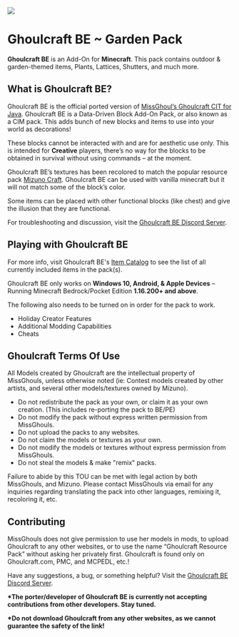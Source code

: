 <p align="left"><img src="https://i.imgur.com/8HfzuY5.png"></p>

# Ghoulcraft BE ~ Garden Pack

 **Ghoulcraft BE** is an Add-On for **Minecraft**. This pack contains outdoor & garden-themed items, Plants, Lattices, Shutters, and much more.

## What is Ghoulcraft BE?

Ghoulcraft BE is the official ported version of [MissGhoul’s Ghoulcraft CIT for Java](https://ghoulcraft.com/). Ghoulcraft BE is a Data-Driven Block Add-On Pack, or also known as a CIM pack. This adds bunch of new blocks and items to use into your world as decorations!

These blocks cannot be interacted with and are for aesthetic use only. This is intended for **Creative** players, there’s no way for the blocks to be obtained in survival without using commands – at the moment.

Ghoulcraft BE’s textures has been recolored to match the popular resource pack [Mizuno Craft](https://bit.ly/3dPTLu6). Ghoulcraft BE can be used with vanilla minecraft but it will not match some of the block’s color.

Some items can be placed with other functional blocks (like chest) and give the illusion that they are functional.

For troubleshooting and discussion, visit the [Ghoulcraft BE Discord Server](https://discord.gg/3QSE4mDqQd).

## Playing with Ghoulcraft BE

For more info, visit Ghoulcraft BE's [Item Catalog](https://ghoulcraft.com/bedrock-catalog) to see the list of all currently included items in the pack(s).

Ghoulcraft BE only works on **Windows 10, Android, & Apple Devices** – Running Minecraft Bedrock/Pocket Edition **1.16.200+ and above**.

The following also needs to be turned on in order for the pack to work.
- Holiday Creator Features
- Additional Modding Capabilities
- Cheats

## Ghoulcraft Terms Of Use

All Models created by Ghoulcraft are the intellectual property of MissGhouls,
unless otherwise noted (ie: Contest models created by other artists, and several
other models/textures owned by Mizuno). 

- Do not redistribute the pack as your own, or claim it as your own creation. (This includes re-porting the pack to BE/PE)
- Do not modify the pack without express written permission from MissGhouls. 
- Do not upload the packs to any websites.
- Do not claim the models or textures as your own.
- Do not modify the models or textures without express permission from MissGhouls. 
- Do not steal the models & make "remix" packs.

Failure to abide by this TOU can be met with legal action by both MissGhouls, and Mizuno. Please contact MissGhouls via email for any inquiries regarding translating the pack into other languages, remixing it, recoloring it, etc.

## Contributing

MissGhouls does not give permission to use her models in mods, to upload Ghoulcraft to any other websites, or to use the name “Ghoulcraft Resource Pack” without asking her privately first. Ghoulcraft is found only on Ghoulcraft.com, PMC, and MCPEDL, etc.!

Have any suggestions, a bug, or something helpful? Visit the [Ghoulcraft BE Discord Server](https://discord.gg/3QSE4mDqQd).

**\*The porter/developer of Ghoulcraft BE is currently not accepting contributions from other developers. Stay tuned.**

**\*Do not download Ghoulcraft from any other websites, as we cannot guarantee the safety of the link!**
